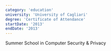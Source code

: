 ```yaml
---
category: 'education'
university: 'University of Cagliari'
degree: 'Certificate of Attendance'
startDate: '2013'
endDate: '2013'
---
```


Summer School in Computer Security & Privacy
